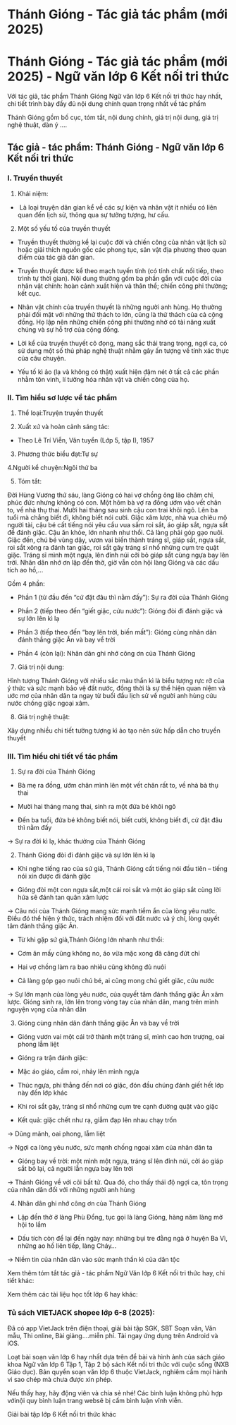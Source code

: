# Thánh Gióng - Tác giả tác phẩm (mới 2025)

# Thánh Gióng - Tác giả tác phẩm (mới 2025) - Ngữ văn lớp 6 Kết nối tri thức

Với tác giả, tác phẩm Thánh Gióng Ngữ văn lớp 6 Kết nối tri thức hay nhất, chi tiết trình bày đầy đủ nội dung chính quan trọng nhất về tác phẩm

Thánh Gióng gồm bố cục, tóm tắt, nội dung chính, giá trị nội dung, giá trị nghệ thuật, dàn ý ....

## Tác giả - tác phẩm: Thánh Gióng - Ngữ văn lớp 6 Kết nối tri thức

### I. Truyền thuyết

1. Khái niệm:

-  Là loại truyện dân gian kể về các sự kiện và nhân vật ít nhiều có liên quan đến lịch sử, thông qua sự tưởng tượng, hư cấu.

2. Một số yếu tố của truyền thuyết

- Truyền thuyết thường kể lại cuộc đời và chiến công của nhân vật lịch sử hoặc giải thích nguồn gốc các phong tục, sản vật địa phương theo quan điểm của tác giả dân gian.

- Truyền thuyết được kể theo mạch tuyến tính (có tính chất nối tiếp, theo trình tự thời gian). Nội dung thường gồm ba phần gắn với cuộc đời của nhân vật chính: hoàn cảnh xuất hiện và thân thể; chiến công phi thường; kết cục.

- Nhân vật chính của truyền thuyết là những người anh hùng. Họ thường phải đối mặt với những thử thách to lớn, cũng là thử thách của cả cộng đồng. Họ lập nên những chiến công phi thường nhờ có tài năng xuất chúng và sự hỗ trợ của cộng đồng.

- Lời kể của truyền thuyết cô đọng, mang sắc thái trang trọng, ngợi ca, có sử dụng một số thủ pháp nghệ thuật nhằm gây ấn tượng về tính xác thực của câu chuyện.

- Yếu tố kì ảo (lạ và không có thật) xuất hiện đậm nét ở tất cả các phần nhằm tôn vinh, lí tưởng hóa nhân vật và chiến công của họ.

### II. Tìm hiểu sơ lược về tác phẩm

1. Thể loại:Truyện truyền thuyết

2. Xuất xứ và hoàn cảnh sáng tác:

- Theo Lê Trí Viễn, Văn tuyển (Lớp 5, tập I), 1957

3. Phương thức biểu đạt:Tự sự

4.Người kể chuyện:Ngôi thứ ba

5. Tóm tắt:

Đời Hùng Vương thứ sáu, làng Gióng có hai vợ chồng ông lão chăm chỉ, phúc đức nhưng không có con. Một hôm bà vợ ra đồng ướm vào vết chân to, về nhà thụ thai. Mười hai tháng sau sinh cậu con trai khôi ngô. Lên ba tuổi mà chẳng biết đi, không biết nói cười. Giặc xâm lược, nhà vua chiêu mộ người tài, cậu bé cất tiếng nói yêu cầu vua sắm roi sắt, áo giáp sắt, ngựa sắt để đánh giặc. Cậu ăn khỏe, lớn nhanh như thổi. Cả làng phải góp gạo nuôi. Giặc đến, chú bé vùng dậy, vươn vai biến thành tráng sĩ, giáp sắt, ngựa sắt, roi sắt xông ra đánh tan giặc, roi sắt gãy tráng sĩ nhổ những cụm tre quật giặc. Tráng sĩ mình một ngựa, lên đỉnh núi cởi bỏ giáp sắt cùng ngựa bay lên trời. Nhân dân nhớ ơn lập đền thờ, giờ vẫn còn hội làng Gióng và các dấu tích ao hồ,...

Gồm 4 phần:

+ Phần 1 (từ đầu đến “cứ đặt đâu thì nằm đấy”): Sự ra đời của Thánh Gióng

+ Phần 2 (tiếp theo đến “giết giặc, cứu nước”): Gióng đòi đi đánh giặc và sự lớn lên kì lạ

+ Phần 3 (tiếp theo đến “bay lên trời, biến mất”): Gióng cùng nhân dân đánh thắng giặc Ân và bay về trời

+ Phần 4 (còn lại): Nhân dân ghi nhớ công ơn của Thánh Gióng

7. Giá trị nội dung:

Hình tượng Thánh Gióng với nhiều sắc màu thần kì là biểu tượng rực rỡ của ý thức và sức mạnh bảo vệ đất nước, đồng thời là sự thể hiện quan niệm và ước mơ của nhân dân ta ngay từ buổi đầu lịch sử về người anh hùng cứu nước chống giặc ngoại xâm.

8. Giá trị nghệ thuật:

Xây dựng nhiều chi tiết tưởng tượng kì ảo tạo nên sức hấp dẫn cho truyền thuyết

### III. Tìm hiểu chi tiết về tác phẩm

1. Sự ra đời của Thánh Gióng

- Bà mẹ ra đồng, ướm chân mình lên một vết chân rất to, về nhà bà thụ thai

- Mười hai tháng mang thai, sinh ra một đứa bé khôi ngô

- Đến ba tuổi, đứa bé không biết nói, biết cười, không biết đi, cứ đặt đâu thì nằm đấy

→ Sự ra đời kì lạ, khác thường của Thánh Gióng

2. Thánh Gióng đòi đi đánh giặc và sự lớn lên kì lạ

- Khi nghe tiếng rao của sứ giả, Thánh Gióng cất tiếng nói đầu tiên – tiếng nói xin được đi đánh giặc

- Gióng đòi một con ngựa sắt,một cái roi sắt và một áo giáp sắt cùng lời hứa sẽ đánh tan quân xâm lược

→ Câu nói của Thánh Gióng mang sức mạnh tiềm ẩn của lòng yêu nước. Điều đó thể hiện ý thức, trách nhiệm đối với đất nước và ý chí, lòng quyết tâm đánh thắng giặc Ân.

- Từ khi gặp sứ giả,Thánh Gióng lớn nhanh như thổi:

+ Cơm ăn mấy cũng không no, áo vừa mặc xong đã căng đứt chỉ

+ Hai vợ chồng làm ra bao nhiêu cũng không đủ nuôi

+ Cả làng góp gạo nuôi chú bé, ai cũng mong chú giết giăc, cứu nước

→ Sự lớn mạnh của lòng yêu nước, của quyết tâm đánh thắng giặc Ân xâm lược. Gióng sinh ra, lớn lên trong vòng tay của nhân dân, mang trên mình nguyện vọng của nhân dân

3. Gióng cùng nhân dân đánh thắng giặc Ân và bay về trời

- Gióng vươn vai một cái trở thành một tráng sĩ, mình cao hơn trượng, oai phong lẫm liệt

- Gióng ra trận đánh giặc:

+ Mặc áo giáo, cầm roi, nhảy lên mình ngựa

+ Thúc ngựa, phi thẳng đến nơi có giặc, đón đầu chúng đánh giết hết lớp này đến lớp khác

+ Khi roi sắt gãy, tráng sĩ nhổ những cụm tre cạnh đường quật vào giặc

+ Kết quả: giặc chết như rạ, giẫm đạp lên nhau chạy trốn

→ Dũng mãnh, oai phong, lẫm liệt

→ Ngợi ca lòng yêu nước, sức mạnh chống ngoại xâm của nhân dân ta

- Gióng bay về trời: một mình một ngựa, tráng sĩ lên đỉnh núi, cởi áo giáp sắt bỏ lại, cả người lẫn ngựa bay lên trời

→ Thánh Gióng về với cõi bất tử. Qua đó, cho thấy thái độ ngợi ca, tôn trọng của nhân dân đối với những người anh hùng

4. Nhân dân ghi nhớ công ơn của Thánh Gióng

- Lập đền thờ ở làng Phù Đổng, tục gọi là làng Gióng, hàng năm làng mở hội to lắm

- Dấu tích còn để lại đến ngày nay: những bụi tre đằng ngà ở huyện Ba Vì, những ao hồ liên tiếp, làng Cháy…

→ Niềm tin của nhân dân vào sức mạnh thần kì của dân tộc

Xem thêm tóm tắt tác giả - tác phẩm Ngữ Văn lớp 6 Kết nối tri thức hay, chi tiết khác:

Xem thêm các tài liệu học tốt lớp 6 hay khác:

### Tủ sách VIETJACK shopee lớp 6-8 (2025):

Đã có app VietJack trên điện thoại, giải bài tập SGK, SBT Soạn văn, Văn mẫu, Thi online, Bài giảng....miễn phí. Tải ngay ứng dụng trên Android và iOS.

Loạt bài soạn văn lớp 6 hay nhất dựa trên đề bài và hình ảnh của sách giáo khoa Ngữ văn lớp 6 Tập 1, Tập 2 bộ sách Kết nối tri thức với cuộc sống (NXB Giáo dục). Bản quyền soạn văn lớp 6 thuộc VietJack, nghiêm cấm mọi hành vi sao chép mà chưa được xin phép.

Nếu thấy hay, hãy động viên và chia sẻ nhé! Các bình luận không phù hợp vớinội quy bình luận trang websẽ bị cấm bình luận vĩnh viễn.

Giải bài tập lớp 6 Kết nối tri thức khác